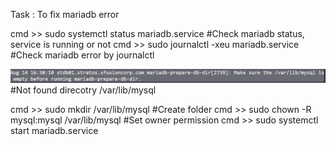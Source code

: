 Task : To fix mariadb error

cmd >> sudo systemctl status mariadb.service         #Check mariadb status, service is running or not
cmd >> sudo journalctl -xeu mariadb.service    #Check mariadb error by journalctl

![alt text](journalctl_mariadb.png)            #Not found direcotry /var/lib/mysql

cmd >> sudo mkdir /var/lib/mysql               #Create folder
cmd >> sudo chown -R mysql:mysql /var/lib/mysql         #Set owner permission
cmd >> sudo systemctl start mariadb.service
